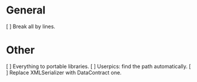 # General

[ ] Break all by lines.

# Other

[ ] Everything to portable libraries.
[ ] Userpics: find the path automatically.
[ ] Replace XMLSerializer with DataContract one.
